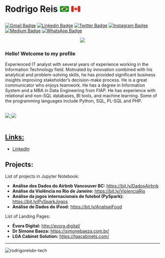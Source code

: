 
<div align='left'>
   <h1><b>Rodrigo Reis</b>
      <img src="https://raw.githubusercontent.com/rodrigoreisbr-tech/data_science/master/img/brasilflagOK.png" alt="Language" width=30 height=20>
      <img src="https://raw.githubusercontent.com/rodrigoreisbr-tech/data_science/master/img/canadaflagOK.png" alt="Language" width=30 height=20>
    </p>
   </h1> 
  
</div>

[![Gmail Badge](https://img.shields.io/badge/-Gmail-c14438?style=flat&logo=Gmail&logoColor=white&link=mailto:rodrigo.reis12@gmail.com)](mailto:rodrigo.reis12@gmail.com)
[![Linkedin Badge](https://img.shields.io/badge/-LinkedIn-blue?style=flat&logo=LinkedIn&logoColor=white)](https://www.linkedin.com/in/rodrigoreisbr/)
[![Twitter Badge](https://img.shields.io/badge/-Twitter-1ca0f1?style=flat&logo=Twitter&logoColor=white)](https://twitter.com/Rodrigo_Rei5)
[![Instagram Badge](https://img.shields.io/badge/-Instagram-C13584?style=flat&logo=Instagram&logoColor=white)](https://www.instagram.com/RodrigoReisr2/)
[![Medium Badge](https://img.shields.io/badge/-Medium-000?style=flat&logo=Medium&logoColor=white)](https://medium.com/@rodrigo.reis12)
[![WhatsApp Badge](https://img.shields.io/badge/-WhatsApp-sucess?style=flat&logo=WhatsApp&logoColor=white)](https://wa.me/+16042091053?text=Hi)



<p align="center">
  <img src="https://i2.wp.com/operdata.com.br/wp-content/uploads/2021/03/artigodscapa-35-scaled.jpg?ssl=1" >
</p>

### Hello! Welcome to my profile

Experienced IT analyst with several years of experience working in the Information Technology field. Motivated by innovation combined with his analytical and problem-solving skills, he has provided significant business insights improving stakeholder’s decision-make process. He is a great communicator who enjoys teamwork. He has a degree in Information System and a MBA in Data Engineering from FIAP. He has experience with relational and non-SQL databases, BI tools, and machine learning. Some of the programming languages include Python, SQL, PL-SQL and PHP.

<br>
 <div>
  <a href="https://github.com/rodrigoreisbr-tech">
  <img height="120em" src="https://github-readme-stats.vercel.app/api?username=rodrigoreisbr-tech&show_icons=false&theme=tokyonight&include_all_commits=true&count_private=true"/>
  <img height="120em" src="https://github-readme-stats.vercel.app/api/top-langs/?username=rodrigoreisbr-tech&layout=compact&langs_count=14&theme=tokyonight"/>
</div>
<br>   

## Links:
* [LinkedIn](https://www.linkedin.com/in/rodrigoreisbr/)


## Projects:
List of projects in Jupyter Notebook:

* **Análise dos Dados do Airbnb Vancouver BC:** https://bit.ly/DadosAirbnb
* **Análise da Violência no Rio de Janeiro:** https://bit.ly/ViolenciaRio
* **Análise da jogos internacionais de futebol (PySpark):** https://bit.ly/PySparkJogos
* **Análise de Dados do iFood:** https://bit.ly/AnaliseiFood


List of Landing Pages:

* **Évora Digital:** http://evora.digital/
* **Dr Simone Baeza:** https://simonebaeza.com.br/
* **LGA Cabinet Solution:** https://lgacabinets.com/
   
---

   
   
  <div>
  <img src="https://komarev.com/ghpvc/?username=rodrigoreisbr-tech&color=blue" alt="rodrigoreisbr-tech"/>
  </div>
